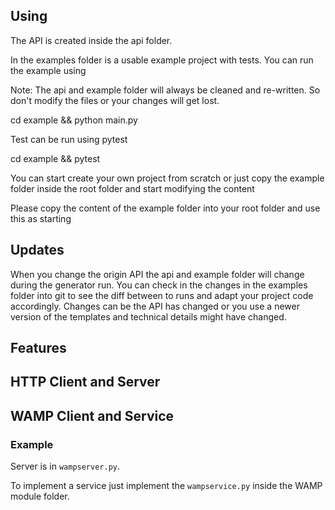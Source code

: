 

## Using

The API is created inside the api folder.

In the examples folder is a usable example project with tests. You can run the example using

Note: The api and example folder will always be cleaned and re-written. So don't modify the files or your changes will get lost.

cd example && python main.py

Test can be run using pytest

cd example && pytest

You can start create your own project from scratch or just copy the example folder inside the root folder and start modifying the content

Please copy the content of the example folder into your root folder and use this as starting

## Updates

When you change the origin API the api and example folder will change during the generator run. You can check in the changes in the examples folder into git to see the diff between to runs and adapt your project code accordingly. Changes can be the API has changed or you use a newer version of the templates and technical details might have changed.



## Features

## HTTP Client and Server

## WAMP Client and Service


### Example

Server is in `wampserver.py`. 

To implement a service just implement the `wampservice.py` inside the WAMP module folder.


